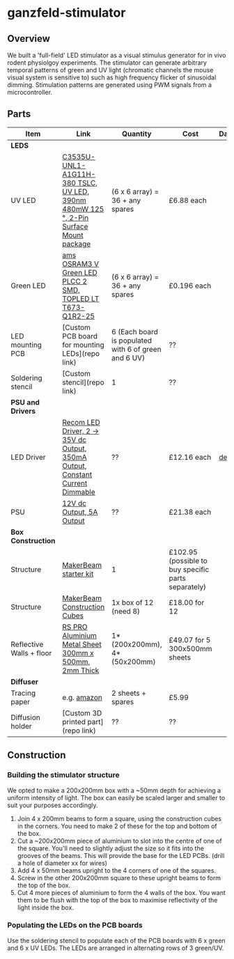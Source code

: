 # ganzfeld-stimulator

## Overview
We built a 'full-field' LED stimulator as a visual stimulus generator for in vivo rodent physiolgoy experiments. The stimulator can generate arbitrary temporal patterns of green and UV light (chromatic channels the mouse visual system is sensitive to) such as high frequency flicker of sinusoidal dimming. Stimulation patterns are generated using PWM signals from a microcontroller.


## Parts 

| Item | Link | Quantity | Cost | Datasheet |
|------|------|----------|------|-----------|
| **LEDS**| | | |
| UV LED   |[C3535U- UNL1-A1G11H-380 TSLC, UV LED, 390nm 480mW 125 °, 2-Pin Surface Mount package](https://uk.rs-online.com/web/p/uv-leds/9033769) | (6 x 6 array) = 36 + any spares | £6.88 each |
| Green LED | [ams OSRAM3 V Green LED PLCC 2 SMD, TOPLED LT T673-Q1R2-25](https://uk.rs-online.com/web/p/leds/6648197) | (6 x 6 array) = 36 + any spares | £0.196 each|
| LED mounting PCB |  [Custom PCB board for mounting LEDs](repo link) | 6 (Each board is populated with 6 of green and 6 UV) | ?? | 
| Soldering stencil | [Custom stencil](repo link) | 1 | ?? |
|**PSU and Drivers**|||
| LED Driver | [Recom LED Driver, 2 → 35V dc Output, 350mA Output, Constant Current Dimmable](https://uk.rs-online.com/web/p/led-drivers/0416913) | ?? | £12.16 each | [detailed](https://g.recomcdn.com/media/Datasheet/pdf/.fYUQjOlW/.t2a80a771bdbb0ef300f7/Datasheet-93/RCD-24.pdf) |
| PSU | [12V dc Output, 5A Output](https://uk.rs-online.com/web/p/ac-dc-adapters/8808408?gb=s) | ?? | £21.38 each |
|**Box Construction**| | |
| Structure | [MakerBeam starter kit](https://www.technobotsonline.com/makerbeamxl-regular-starter-kit-in-black-anodised-threaded.html) | 1 | £102.95 (possible to buy specific parts separately) |
| Structure | [MakerBeam Construction Cubes](https://www.technobotsonline.com/makerbeam-xl-black-corner-cubes-pack-of-12.html) | 1x box of 12 (need 8) |  £18.00 for 12 |
| Reflective Walls + floor | [RS PRO Aluminium Metal Sheet 300mm x 500mm, 2mm Thick](https://uk.rs-online.com/web/p/metal-sheets/0434059) | 1*(200x200mm), 4*(50x200mm) | £49.07 for 5 300x500mm sheets |
|**Diffuser** | | |
| Tracing paper | e.g. [amazon](https://www.amazon.co.uk/GLADFRESIT-Translucent-Architecture-Scrapbooking-Printing/dp/B0C3VX6JPX/ref=asc_df_B0C3VX6JPX/?tag=googshopuk-21&linkCode=df0&hvadid=662823090693&hvpos=&hvnetw=g&hvrand=10142952570193465802&hvpone=&hvptwo=&hvqmt=&hvdev=c&hvdvcmdl=&hvlocint=&hvlocphy=1006565&hvtargid=pla-2196737734548&psc=1&mcid=5f2980b322dd33169770b0c6ecff1379) | 2 sheets + spares | £5.99 |
| Diffusion holder | [Custom 3D printed part](repo link) | ?? | ?? |

## Construction

### Building the stimulator structure
We opted to make a 200x200mm box with a ~50mm depth for achieving a uniform intensity of light. The box can easily be scaled larger and smaller to suit your purposes accordingly.

1) Join 4 x 200mm beams to form a square, using the construction cubes in the corners. You need to make 2 of these for the top and bottom of the box.
2) Cut a ~200x200mm piece of aluminium to slot into the centre of one of the square. You'll need to slightly adjust the size so it fits into the grooves of the beams. This will provide the base for the LED PCBs. (drill a hole of diameter xx for wires)
3) Add 4 x 50mm beams upright to the 4 corners of one of the squares.
4) Screw in the other 200x200mm square to these upright beams to form the top of the box.
5) Cut 4 more pieces of aluminium to form the 4 walls of the box. You want them to be flush with the top of the box to maximise reflectivity of the light inside the box.

### Populating the LEDs on the PCB boards
Use the soldering stencil to populate each of the PCB boards with 6 x green and 6 x UV LEDs. The LEDs are arranged in alternating rows of 3 green/UV.


